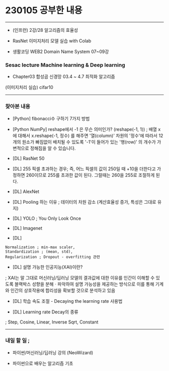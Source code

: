 # 230105 공부한 내용

---

- (인프런) 2강/28 알고리즘의 효율성

- RasNet 이미지처리 모델 실습 with Colab

- 생활코딩 WEB2 Domain Name System 07~09강

### Sesac lecture Machine learning & Deep learning

- Chapter03 합성곱 신경망 03.4 ~ 4.7 최적화 알고리즘

(이미지처리 실습) cifar10

---

### 찾아본 내용

- [Python] fibonacci수 구하기 7가지 방법

- [Python NumPy] reshape에서 -1 은 무슨 의미인가? (reshape(-1, 1))
  ; 배열 x에 대해서 x.reshape(-1, 정수) 를 해주면 '열(column)' 차원의 '정수'에 따라서 12개의 원소가 빠짐없이 배치될 수 있도록 '-1'이 들어가 있는 '행(row)' 의 개수가 가변적으로 정해짐을 알 수 있습니다.

- [DL] RasNet 50

- [DL] 255 픽셀 초과하는 경우;
  즉, 어느 픽셀의 값이 250일 때 +10을 더한다고 가정하면 260이므로 255를 초과한 값이 된다. 그럴때는 260을 255로 조절하게 된다.

- [DL] AlexNet

- [DL] Pooling 하는 이유 ; 데이터의 차원 감소 (계산효율성 증가, 특성은 그대로 유지)

- [DL] YOLO ; You Only Look Once

- [DL] Imagenet

- [DL]

```
Normalization ; min-max scaler,
Standardization ; (mean, std),
Regularization ; Dropout - overfitting 관련
```

- [DL] 설명 가능한 인공지능(XAI)이란?

; XAI는 말 그대로 머신러닝/딥러닝 모델의 결과값에 대한 이유를 인간이 이해할 수 있도록 블랙박스 성향을 분해ㆍ파악하여 설명 가능성을 제공하는 방식으로 이를 통해 기계와 인간의 상호작용에 합리성을 확보할 것으로 분석하고 있음

- [DL] 학습 속도 조절 - Decaying the learning rate 사용법

- [DL] Learning rate Decay의 종류

; Step, Cosine, Linear, Inverse Sqrt, Constant

---

### 내일 할 일 ;

- 파이썬/머신러닝/딥러닝 강의 (NeoWizard)

- 파이썬으로 배우는 알고리즘 기초

